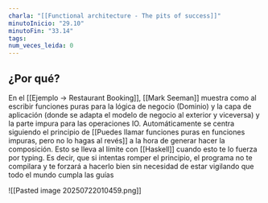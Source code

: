 ```yaml
---
charla: "[[Functional architecture - The pits of success]]"
minutoInicio: "29.10"
minutoFin: "33.14"
tags: 
num_veces_leida: 0
---
```

## ¿Por qué?

En el [[Ejemplo -> Restaurant Booking]], [[Mark Seeman]] muestra como al escribir funciones puras para la lógica de negocio (Dominio) y la capa de aplicación (donde se adapta el modelo de negocio al exterior y viceversa)  y la parte impura para las operaciones IO. Automáticamente se centra siguiendo el principio de [[Puedes llamar funciones puras en funciones impuras, pero no lo hagas al revés]] a la hora de generar  hacer la composición. Esto se lleva al límite con [[Haskell]] cuando esto te lo fuerza por typing. Es decir, que si intentas romper el principio, el programa no te compilara y te forzará a hacerlo bien sin necesidad de estar vigilando que todo el mundo cumpla las guías

![[Pasted image 20250722010459.png]]